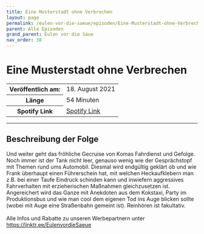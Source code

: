 ```yaml
---
title: Eine Musterstadt ohne Verbrechen
layout: page
permalink: /eulen-vor-die-saeue/episoden/Eine-Musterstadt-ohne-Verbrechen
parent: Alle Episoden
grand_parent: Eulen vor die Säue
nav_order: 38
---
```


# Eine Musterstadt ohne Verbrechen
<table class="resp-table dcf-table dcf-table-responsive dcf-table-bordered dcf-table-striped dcf-w-100%">
                    <tbody>
                        <tr>
                            <th scope="row">Veröffentlich am:</th>
                            <td data-label="Veröffentlich am:">18. August 2021</td>
                        </tr>
                        <tr>
                            <th scope="row">Länge </th>
                            <td data-label="Länge ">54 Minuten</td>
                        </tr><tr>
                                <th scope="row">Spotify Link</th>
                                <td data-label="Spotify Link"><a href="https://open.spotify.com/episode/3ObFYuDJ9PY14t2tImPPwI">Spotify Link</a></td>
                            </tr></tbody>
                </table>

***

## Beschreibung der Folge

<div>
Und weiter geht das fröhliche Gecruise von Komas Fahrdienst und Gefolge. Noch immer ist der Tank nicht leer, genauso wenig wie der Gesprächstopf mit Themen rund ums Automobil. Diesmal wird endgültig geklärt ob und wie Frank überhaupt einen Führerschein hat, mit welchen Heckaufklebern man z.B. bei einer Taufe Eindruck schinden kann und inwiefern aggressives Fahrverhalten mit erzieherischen Maßnahmen gleichzusetzen ist. Angereichert wird das Ganze mit Anekdoten aus dem Kokstaxi, Party im Produktionsbus und wie man cool dem eigenen Tod ins Auge blicken sollte (wobei mit Auge eine Straßenbahn gemeint ist). Reinhören ist fakultativ. <br>  <br> Alle Infos und Rabatte zu unseren Werbepartnern unter <a href="https://linktr.ee/EulenvordieSaeue">https://linktr.ee/EulenvordieSaeue</a>  
</div>

